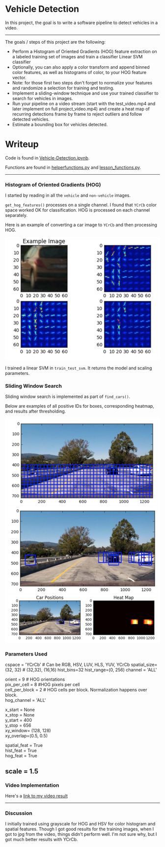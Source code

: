 # Vehicle Detection

In this project, the goal is to write a software pipeline to detect vehicles in a video.

[//]: # (Image References)
[image0]: ./examples/carnotcar.png
[image1]: ./examples/hogycrcb.png

[image2]: ./examples/searchboxes.png
[image3]: ./examples/detections.png
[image4]: ./examples/heatmaps.png

---

The goals / steps of this project are the following:

* Perform a Histogram of Oriented Gradients (HOG) feature extraction on a labeled training set of images and train a classifier Linear SVM classifier
* Optionally, you can also apply a color transform and append binned color features, as well as histograms of color, to your HOG feature vector. 
* Note: for those first two steps don't forget to normalize your features and randomize a selection for training and testing.
* Implement a sliding-window technique and use your trained classifier to search for vehicles in images.
* Run your pipeline on a video stream (start with the test_video.mp4 and later implement on full project_video.mp4) and create a heat map of recurring detections frame by frame to reject outliers and follow detected vehicles.
* Estimate a bounding box for vehicles detected.

# Writeup

Code is found in [Vehicle-Detection.ipynb](https://github.com/blakejacquot/udacity_sdc_T1P5_VehicleTracking/blob/master/Vehicle-Detection.ipynb).

Functions are found in [helperfunctions.py](https://github.com/blakejacquot/udacity_sdc_T1P5_VehicleTracking/blob/master/helperfunctions.py) and [lesson_functions.py](https://github.com/blakejacquot/udacity_sdc_T1P5_VehicleTracking/blob/master/lesson_functions.py).

---

### Histogram of Oriented Gradients (HOG)

I started by reading in all the `vehicle` and `non-vehicle` images.

`get_hog_features()` processes on a single channel. I found that `YCrCb` color space worked OK for classification. HOG is processed on each channel separately.

Here is an example of converting a car image to `YCrCb` and then processing HOG.

![alt text][image1]

I trained a linear SVM in `train_test_svm`. It returns the model and scaling parameters.

### Sliding Window Search

Sliding window search is implemented as part of `find_cars()`.

Below are examples of all positive IDs for boxes, corresponding heatmap, and results after thresholding.

![alt text][image2]  
![alt text][image3]  
![alt text][image4]  

### Parameters Used

cspace = 'YCrCb' # Can be RGB, HSV, LUV, HLS, YUV, YCrCb
spatial_size=(32, 32) # (32,32), (16,16)
hist_bins=32
hist_range=(0, 256)
channel = 'ALL'

orient = 9 # HOG orientations  
pix_per_cell = 8  #HOG pixels per cell  
cell_per_block = 2 # HOG cells per block. Normalization happens over block.  
hog_channel = 'ALL'  

x_start = None  
x_stop = None  
y_start = 400  
y_stop = 656  
xy_window= (128, 128)  
xy_overlap=(0.5, 0.5)  

spatial_feat = True  
hist_feat = True  
hog_feat = True  

scale = 1.5  
---

### Video Implementation

Here's a [link to my video result](./project_out.mp4)

---

### Discussion

I initially trained using grayscale for HOG and HSV for color histogram and spatial features. Though I got good results for the training images, when I got to jpg from the video, things didn't perform well. I'm not sure why, but I got much better results with YCrCb.

